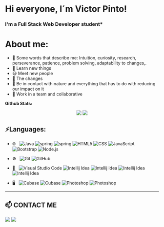 # Hi everyone, I´m Victor Pinto!
### I'm a Full Stack Web Developer student* 

# About me:
- 💬 Some words that describe me: Intuition, curiosity, research, perseverance, patience, problem solving, adaptability to changes,.
- 🎯 Learn new things
- 😃 Meet new people
- 🚀 The changes
- 🌱 Be in contact with nature and everything that has to do with reducing our impact on it
- 👯 Work in a team and collaborative

**Github Stats:**

<p align="center">

  <img src="https://github-readme-stats.vercel.app/api?username=victorwake&hide=stars&show_icons=true&theme=dracula&line_height=32">
  <img src="https://github-readme-stats.vercel.app/api/top-langs/?username=victorwake&count_private=true&theme=dracula">

</p>

## ⚡Languages:

- 🌐 &nbsp;
  ![Java](https://img.shields.io/badge/-Java-333333?style=flat&logo=javas)
  ![spring](https://img.shields.io/badge/-Spring-333333?style=flat&logo=spring)
  ![spring](https://img.shields.io/badge/-Mysql-333333?style=flat&logo=mysql)
  ![HTML5](https://img.shields.io/badge/-HTML5-333333?style=flat&logo=HTML5)
  ![CSS](https://img.shields.io/badge/-CSS-333333?style=flat&logo=CSS3&logoColor=1572B6)
  ![JavaScript](https://img.shields.io/badge/-JavaScript-333333?style=flat&logo=javascript)
  ![Bootstrap](https://img.shields.io/badge/-Bootstrap-333333?style=flat&logo=bootstrap&logoColor=563D7C)
  ![Node.js](https://img.shields.io/badge/-Node.js-333333?style=flat&logo=node.js)
  
- ⚙️ &nbsp;
  ![Git](https://img.shields.io/badge/-Git-333333?style=flat&logo=git)
  ![GitHub](https://img.shields.io/badge/-GitHub-333333?style=flat&logo=github)

- 🔧 &nbsp;
  ![Visual Studio Code](https://img.shields.io/badge/-Visual%20Studio%20Code-333333?style=flat&logo=visual-studio-code&logoColor=007ACC)
  ![Intellij Idea](https://img.shields.io/badge/-Intellij-333333?style=flat&logo=intellijidea)
  ![Intellij Idea](https://img.shields.io/badge/-Pycharm-333333?style=flat&logo=pycharm)
  ![Intellij Idea](https://img.shields.io/badge/-Webstorm-333333?style=flat&logo=webstorm)
  ![Intellij Idea](https://img.shields.io/badge/-NetBeans-333333?style=flat&logo=apache)


- 🖥 &nbsp;
  ![Cubase](https://img.shields.io/badge/-After%20Effects-333333?style=flat&logo=effects)
  ![Cubase](https://img.shields.io/badge/-Cubase-333333?style=flat&logo=cubase)
  ![Photoshop](https://img.shields.io/badge/-Fireworks-333333?style=flat&logo=adobe)
  ![Photoshop](https://img.shields.io/badge/-Photoshop-333333?style=flat&logo=adobe-photoshop)


___________________________________________
  

## 📫 CONTACT ME

<a target="_blank" href="https://www.linkedin.com/in/victor-pinto-fullstack"><img src="https://img.shields.io/badge/-LinkedIn-0077B5?style=for-the-badge&logo=Linkedin&logoColor=white"></img></a>
<a target="_blank" href="victorpintowake@gmail.com"><img src="https://img.shields.io/badge/-Gmail-D14836?style=for-the-badge&logo=Gmail&logoColor=white"></img></a>
